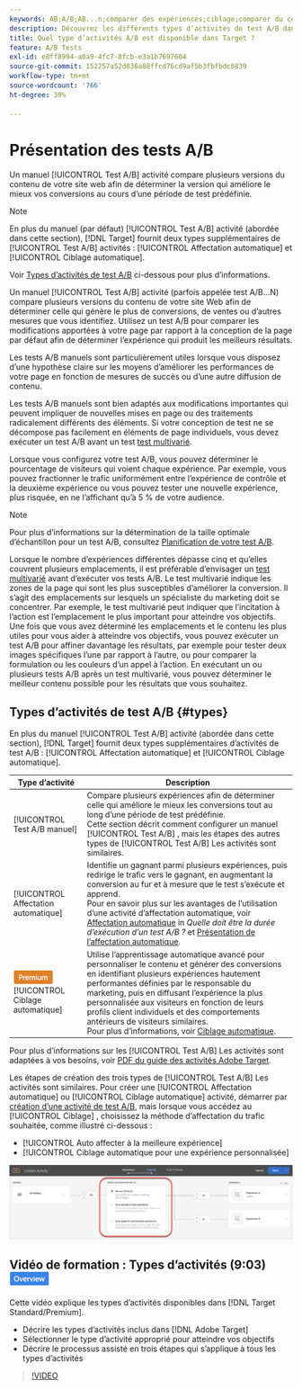 ```yaml
---
keywords: AB;A/B;AB...n;comparer des expériences;ciblage;comparer du contenu;ciblage automatique;affectation automatique
description: Découvrez les différents types d’activités de test A/B dans Adobe [!DNL Target] - Manuel, affectation automatique et ciblage automatique. Choisis celui qui te convient.
title: Quel type d’activités A/B est disponible dans Target ?
feature: A/B Tests
exl-id: e8ff8994-a0a9-4fc7-8fcb-e3a1b7697604
source-git-commit: 152257a52d836a88ffcd76cd9af5b3fbfbdc0839
workflow-type: tm+mt
source-wordcount: '766'
ht-degree: 39%

---
```


# Présentation des tests A/B

Un manuel [!UICONTROL Test A/B] activité compare plusieurs versions du contenu de votre site web afin de déterminer la version qui améliore le mieux vos conversions au cours d’une période de test prédéfinie.

>[!NOTE]
>
>En plus du manuel (par défaut) [!UICONTROL Test A/B] activité (abordée dans cette section), [!DNL Target] fournit deux types supplémentaires de [!UICONTROL Test A/B] activités : [!UICONTROL Affectation automatique] et [!UICONTROL Ciblage automatique].
>
>Voir [Types d’activités de test A/B](#types) ci-dessous pour plus d’informations.

Un manuel [!UICONTROL Test A/B] activité (parfois appelée test A/B...N) compare plusieurs versions du contenu de votre site Web afin de déterminer celle qui génère le plus de conversions, de ventes ou d’autres mesures que vous identifiez. Utilisez un test A/B pour comparer les modifications apportées à votre page par rapport à la conception de la page par défaut afin de déterminer l’expérience qui produit les meilleurs résultats.

Les tests A/B manuels sont particulièrement utiles lorsque vous disposez d’une hypothèse claire sur les moyens d’améliorer les performances de votre page en fonction de mesures de succès ou d’une autre diffusion de contenu.

Les tests A/B manuels sont bien adaptés aux modifications importantes qui peuvent impliquer de nouvelles mises en page ou des traitements radicalement différents des éléments. Si votre conception de test ne se décompose pas facilement en éléments de page individuels, vous devez exécuter un test A/B avant un test [test multivarié](/help/main/c-activities/c-multivariate-testing/multivariate-testing.md).

Lorsque vous configurez votre test A/B, vous pouvez déterminer le pourcentage de visiteurs qui voient chaque expérience. Par exemple, vous pouvez fractionner le trafic uniformément entre l’expérience de contrôle et la deuxième expérience ou vous pouvez tester une nouvelle expérience, plus risquée, en ne l’affichant qu’à 5 % de votre audience.

>[!NOTE]
>
>Pour plus d’informations sur la détermination de la taille optimale d’échantillon pour un test A/B, consultez [Planification de votre test A/B](/help/main/c-activities/t-test-ab/sample-size-determination.md).

Lorsque le nombre d’expériences différentes dépasse cinq et qu’elles couvrent plusieurs emplacements, il est préférable d’envisager un [test multivarié](/help/main/c-activities/c-multivariate-testing/multivariate-testing.md) avant d’exécuter vos tests A/B. Le test multivarié indique les zones de la page qui sont les plus susceptibles d’améliorer la conversion. Il s’agit des emplacements sur lesquels un spécialiste du marketing doit se concentrer. Par exemple, le test multivarié peut indiquer que l’incitation à l’action est l’emplacement le plus important pour atteindre vos objectifs. Une fois que vous avez déterminé les emplacements et le contenu les plus utiles pour vous aider à atteindre vos objectifs, vous pouvez exécuter un test A/B pour affiner davantage les résultats, par exemple pour tester deux images spécifiques l’une par rapport à l’autre, ou pour comparer la formulation ou les couleurs d’un appel à l’action. En exécutant un ou plusieurs tests A/B après un test multivarié, vous pouvez déterminer le meilleur contenu possible pour les résultats que vous souhaitez.

## Types d’activités de test A/B {#types}

En plus du manuel [!UICONTROL Test A/B] activité (abordée dans cette section), [!DNL Target] fournit deux types supplémentaires d’activités de test A/B : [!UICONTROL Affectation automatique] et [!UICONTROL Ciblage automatique].

| Type d’activité | Description |
| --- | --- |
| [!UICONTROL Test A/B manuel] | Compare plusieurs expériences afin de déterminer celle qui améliore le mieux les conversions tout au long d’une période de test prédéfinie. <br>Cette section décrit comment configurer un manuel [!UICONTROL Test A/B] , mais les étapes des autres types de [!UICONTROL Test A/B] Les activités sont similaires. |
| [!UICONTROL Affectation automatique] | Identifie un gagnant parmi plusieurs expériences, puis redirige le trafic vers le gagnant, en augmentant la conversion au fur et à mesure que le test s’exécute et apprend. <br>Pour en savoir plus sur les avantages de l’utilisation d’une activité d’affectation automatique, voir [Affectation automatique](/help/main/c-activities/t-test-ab/sample-size-determination.md#auto-allocate) in *Quelle doit être la durée d’exécution d’un test A/B ?* et [Présentation de l’affectation automatique](/help/main/c-activities/automated-traffic-allocation/automated-traffic-allocation.md). |
| ![Badge Premium](/help/main/assets/premium.png) [!UICONTROL Ciblage automatique] | Utilise l’apprentissage automatique avancé pour personnaliser le contenu et générer des conversions en identifiant plusieurs expériences hautement performantes définies par le responsable du marketing, puis en diffusant l’expérience la plus personnalisée aux visiteurs en fonction de leurs profils client individuels et des comportements antérieurs de visiteurs similaires. <br>Pour plus d’informations, voir [Ciblage automatique](/help/main/c-activities/auto-target/auto-target-to-optimize.md). |

Pour plus d’informations sur les [!UICONTROL Test A/B] Les activités sont adaptées à vos besoins, voir [PDF du guide des activités Adobe Target](/help/main/c-activities/target-activities-guide.md).

Les étapes de création des trois types de [!UICONTROL Test A/B] Les activités sont similaires. Pour créer une [!UICONTROL Affectation automatique] ou [!UICONTROL Ciblage automatique] activité, démarrer par [création d’une activité de test A/B](/help/main/c-activities/t-test-ab/t-test-create-ab/test-create-ab.md), mais lorsque vous accédez au [!UICONTROL Ciblage] , choisissez la méthode d’affectation du trafic souhaitée, comme illustré ci-dessous :

* [!UICONTROL Auto affecter à la meilleure expérience]
* [!UICONTROL Ciblage automatique pour une expérience personnalisée]

![Paramètres de méthode d’affectation du trafic](/help/main/c-activities/t-test-ab/t-test-create-ab/assets/traffic-allocation-method.png)

## Vidéo de formation : Types d’activités (9:03) ![Badge d’aperçu](/help/main/assets/overview.png)

Cette vidéo explique les types d’activités disponibles dans [!DNL Target Standard/Premium].

* Décrire les types d’activités inclus dans [!DNL Adobe Target]
* Sélectionner le type d’activité approprié pour atteindre vos objectifs
* Décrire le processus assisté en trois étapes qui s’applique à tous les types d’activités

>[!VIDEO](https://video.tv.adobe.com/v/17386)
